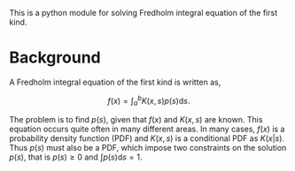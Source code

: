 This is a python module for solving Fredholm integral equation of the first kind.

# Background

A Fredholm integral equation of the first kind is written as,

$$f(x)=\int_{a}^{b}K(x,s)p(s)\mathrm{d}s.$$

The problem is to find $p(s)$, given that $f(x)$ and $K(x,s)$ are known. This equation occurs quite often in many different areas. In many cases, $f(x)$ is a probability density function (PDF) and $K(x,s)$ is a conditional PDF as $K(x|s)$. Thus $p(s)$ must also be a PDF, which impose two constraints on the solution $p(s)$, that is $p(s)\geq 0$ and $\int p(s)\mathrm{d}s = 1$.
